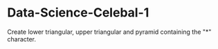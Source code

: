 # Data-Science-Celebal-1

Create lower triangular, upper triangular and pyramid containing the "*" character.
